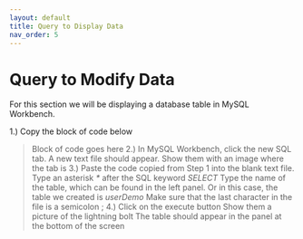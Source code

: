 ```yaml
---
layout: default
title: Query to Display Data
nav_order: 5
---
```


# Query to Modify Data
For this section we will be displaying a database table in MySQL Workbench. 

1.)  Copy the block of code below
> Block of code goes here
2.) In MySQL Workbench, click the new SQL tab. A new text file should appear.
> Show them with an image where the tab is
3.) Paste the code copied from Step 1 into the blank text file. 
> Type an asterisk _*_ after the SQL keyword _SELECT_
> Type the name of the table, which can be found in the left panel. Or in this case, the table we created is _userDemo_
> Make sure that the last character in the file is a semicolon ;
4.) Click on the execute button
> Show them a picture of the lightning bolt
The table should appear in the panel at the bottom of the screen


